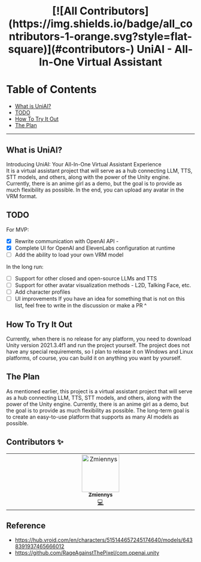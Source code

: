 <h1 align="center">
<!-- ALL-CONTRIBUTORS-BADGE:START - Do not remove or modify this section -->
[![All Contributors](https://img.shields.io/badge/all_contributors-1-orange.svg?style=flat-square)](#contributors-)
<!-- ALL-CONTRIBUTORS-BADGE:END -->
    <span>UniAI - All-In-One Virtual Assistant</span>
</h1>

# Table of Contents

- [What is UniAI?](#what-is-uniai)
- [TODO](#todo)
- [How To Try It Out](#how-to-try-it-out)
- [The Plan](#the-plan)

---

## What is UniAI?
Introducing UniAI: Your All-In-One Virtual Assistant Experience </br>
It is a virtual assistant project that will serve as a hub connecting LLM, TTS, STT models, and others, along with the power of the Unity engine. Currently, there is an anime girl as a demo, but the goal is to provide as much flexibility as possible. In the end, you can upload any avatar in the VRM format.

## TODO
For MVP:
- [x] Rewrite communication with OpenAI API - 
- [x] Complete UI for OpenAI and ElevenLabs configuration at runtime
- [ ] Add the ability to load your own VRM model

In the long run:
- [ ] Support for other closed and open-source LLMs and TTS
- [ ] Support for other avatar visualization methods - L2D, Talking Face, etc.
- [ ] Add character profiles
- [ ] UI improvements
If you have an idea for something that is not on this list, feel free to write in the discussion or make a PR ^

## How To Try It Out
Currently, when there is no release for any platform, you need to download Unity version 2021.3.4f1 and run the project yourself.
The project does not have any special requirements, so I plan to release it on Windows and Linux platforms, of course, you can build it on anything you want by yourself.

## The Plan
As mentioned earlier, this project is a virtual assistant project that will serve as a hub connecting LLM, TTS, STT models, and others, along with the power of the Unity engine. Currently, there is an anime girl as a demo, but the goal is to provide as much flexibility as possible.
The long-term goal is to create an easy-to-use platform that supports as many AI models as possible.

## Contributors ✨
<!-- ALL-CONTRIBUTORS-LIST:START - Do not remove or modify this section -->
<!-- prettier-ignore-start -->
<!-- markdownlint-disable -->
<table>
  <tbody>
    <tr>
      <td align="center" valign="top" width="14.28%"><a href="https://www.youtube.com/channel/UCdRTXLQuwCEgO7uatgilk_Q"><img src="https://avatars.githubusercontent.com/u/84594878?v=4?s=100" width="100px;" alt="Zmiennys"/><br /><sub><b>Zmiennys</b></sub></a><br /><a href="https://github.com/ZmiennyVT/UniAI/commits?author=ZmiennyVT" title="Code">💻</a></td>
    </tr>
  </tbody>
</table>

<!-- markdownlint-restore -->
<!-- prettier-ignore-end -->

<!-- ALL-CONTRIBUTORS-LIST:END -->
<!-- markdownlint-disable -->

<!-- markdownlint-restore -->
<!-- prettier-ignore-end -->

<!-- ALL-CONTRIBUTORS-LIST:END -->

## Reference
- https://hub.vroid.com/en/characters/515144657245174640/models/6438391937465666012
- https://github.com/RageAgainstThePixel/com.openai.unity
